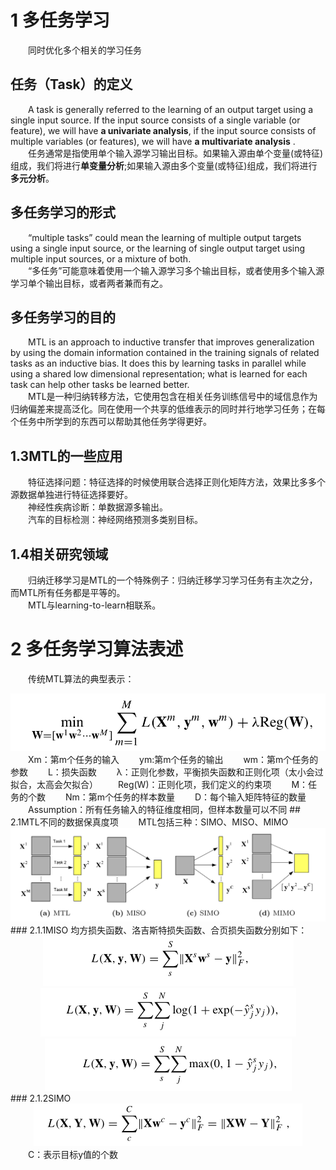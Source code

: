 # 1 多任务学习  
&emsp;&emsp;同时优化多个相关的学习任务  
## 任务（Task）的定义  
&emsp;&emsp;A task is generally referred to the learning of an output target using a single input source. If the input source consists of a single variable (or feature), we will have **a univariate analysis**, if the input source consists of multiple variables (or features), we will have **a multivariate analysis** .  
&emsp;&emsp;任务通常是指使用单个输入源学习输出目标。如果输入源由单个变量(或特征)组成，我们将进行**单变量分析**;如果输入源由多个变量(或特征)组成，我们将进行**多元分析**。  
## 多任务学习的形式  
&emsp;&emsp;“multiple tasks” could mean the learning of multiple output targets using a single input source, or the learning of single output target using multiple input sources, or a mixture of both.  
&emsp;&emsp;“多任务”可能意味着使用一个输入源学习多个输出目标，或者使用多个输入源学习单个输出目标，或者两者兼而有之。  
## 多任务学习的目的  
&emsp;&emsp;MTL is an approach to inductive transfer that improves generalization by using the domain information contained in the training signals of related tasks as an inductive bias. It does this by learning tasks in parallel while using a shared low dimensional representation; what is learned for each task can help other tasks be learned better.  
&emsp;&emsp;MTL是一种归纳转移方法，它使用包含在相关任务训练信号中的域信息作为归纳偏差来提高泛化。同在使用一个共享的低维表示的同时并行地学习任务；在每个任务中所学到的东西可以帮助其他任务学得更好。  
## 1.3MTL的一些应用  
&emsp;&emsp;特征选择问题：特征选择的时候使用联合选择正则化矩阵方法，效果比多多个源数据单独进行特征选择要好。  
&emsp;&emsp;神经性疾病诊断：单数据源多输出。  
&emsp;&emsp;汽车的目标检测：神经网络预测多类别目标。
## 1.4相关研究领域  
&emsp;&emsp;归纳迁移学习是MTL的一个特殊例子：归纳迁移学习学习任务有主次之分，而MTL所有任务都是平等的。  
&emsp;&emsp;MTL与learning-to-learn相联系。  
# 2 多任务学习算法表述  
&emsp;&emsp;传统MTL算法的典型表示：  
<div align=center><img src="./pictures/A_brief_review_on_multi-task_learning/Formulation_of_MTL_algorithms.png"/></div>  
&emsp;&emsp;Xm：第m个任务的输入  
&emsp;&emsp;ym:第m个任务的输出  
&emsp;&emsp;wm：第m个任务的参数  
&emsp;&emsp;L：损失函数  
&emsp;&emsp;λ：正则化参数，平衡损失函数和正则化项（太小会过拟合，太高会欠拟合）  
&emsp;&emsp;Reg(W)：正则化项，我们定义的约束项  
&emsp;&emsp;M：任务的个数  
&emsp;&emsp;Nm：第m个任务的样本数量  
&emsp;&emsp;D：每个输入矩阵特征的数量  
&emsp;&emsp;Assumption：所有任务输入的特征维度相同，但样本数量可以不同  
## 2.1MTL不同的数据保真度项  
&emsp;&emsp;MTL包括三种：SIMO、MISO、MIMO  
<div align=center><img src="./pictures/A_brief_review_on_multi-task_learning/MTL_different_data_fidelity_terms.png"/></div>  
### 2.1.1MISO  
均方损失函数、洛吉斯特损失函数、合页损失函数分别如下：  
<div align=center><img src="./pictures/A_brief_review_on_multi-task_learning/mean_square_loss_for_miso.png"/></div>  
<div align=center><img src="./pictures/A_brief_review_on_multi-task_learning/logistic_loss_for_miso.png"/></div>  
<div align=center><img src="./pictures/A_brief_review_on_multi-task_learning/hinge_loss_for_miso.png"/></div>  
### 2.1.2SIMO
<div align=center><img src="./pictures/A_brief_review_on_multi-task_learning/mean_square_loss_for_simo.png"/></div>  
&emsp;&emsp;C：表示目标y值的个数
